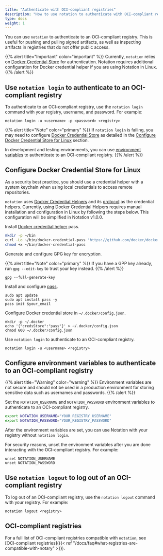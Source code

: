 ```yaml
---
title: "Authenticate with OCI-compliant registries"
description: "How to use notation to authenticate with OCI-compliant registries"
type: docs
weight: 1
---
```


You can use `notation` to authenticate to an OCI-compliant registry. This is useful for pushing and pulling signed artifacts, as well as inspecting artifacts in registries that do not offer public access.

{{% alert title="Important" color="important" %}}
Currently, `notation` relies on [Docker Credential Store](https://docs.docker.com/engine/reference/commandline/login/#credentials-store) for authentication. Notation requires additional configuration for Docker credential helper if you are using Notation in Linux.
{{% /alert %}}

## Use `notation login` to authenticate to an OCI-compliant registry

To authenticate to an OCI-compliant registry, use the `notation login` command with your registry, username, and password. For example:

```console
notation login -u <username> -p <password> <registry>
```

{{% alert title="Note" color="primary" %}}
If `notation login` is failing, you may need to configure [Docker Credential Store](https://docs.docker.com/engine/reference/commandline/login/#credentials-store) as detailed in the [Configure Docker Credential Store for Linux](#configure-docker-credential-store-for-linux) section.

In development and testing environments, you can use [environment variables](#configure-environment-variables-to-authenticate-to-an-oci-compliant-registry) to authenticate to an OCI-compliant registry.
{{% /alert %}}

## Configure Docker Credential Store for Linux

As a security best practice, you should use a credential helper with a system keychain when using local credentials to access remote repositories.

`notation` uses [Docker Credential Helpers](https://github.com/docker/docker-credential-helpers) and its [protocol](https://docs.docker.com/engine/reference/commandline/login/#credential-helper-protocol) as the credential helpers. Currently, using Docker Credential Helpers requires manual installation and configuration in Linux by following the steps below. This configuration will be simplified in Notation v1.0.0.

Install [Docker credential helper](https://github.com/docker/docker-credential-helpers) pass.

```bash
mkdir -p ~/bin
curl -Lo ~/bin/docker-credential-pass "https://github.com/docker/docker-credential-helpers/releases/download/v0.7.0/docker-credential-pass-v0.7.0.linux-amd64"
chmod +x ~/bin/docker-credential-pass
```

Generate and configure GPG key for encryption. 

{{% alert title="Note" color="primary" %}}
If you have a GPP key already, run `gpg --edit-key` to trust your key instead.
{{% /alert %}}

```console
gpg --full-generate-key
```

Install and configure [pass](https://www.passwordstore.org/).

```console
sudo apt update 
sudo apt install pass -y
pass init $your_email
```

Configure Docker credential store in `~/.docker/config.json`.

```
mkdir -p ~/.docker
echo '{"credsStore":"pass"}' > ~/.docker/config.json
chmod 600 ~/.docker/config.json
```

Use `notation login` to authenticate to an OCI-compliant registry.

```console
notation login -u <username> <registry>
```

## Configure environment variables to authenticate to an OCI-compliant registry

{{% alert title="Warning" color="warning" %}}
Environment variables are not secure and should not be used in a production environment for storing sensitive data such as usernames and passwords.
{{% /alert %}}

Set the `NOTATION_USERNAME` and `NOTATION_PASSWORD` environment variables to authenticate to an OCI-compliant registry.

```bash
export NOTATION_USERNAME="YOUR_REGISTRY_USERNAME"
export NOTATION_PASSWORD="YOUR_REGISTRY_PASSWORD"
```

After the environment variables are set, you can use Notation with your registry without `notation login`.

For security reasons, unset the environment variables after you are done interacting with the OCI-compliant registry. For example:

```console
unset NOTATION_USERNAME
unset NOTATION_PASSWORD
```

## Use `notation logout` to log out of an OCI-compliant registry

To log out of an OCI-compliant registry, use the `notation logout` command with your registry. For example:

```console
notation logout <registry>
```

## OCI-compliant registries

For a full list of OCI-compliant registries compatible with `notation`, see [OCI-compliant registries]({{< ref "/docs/faq#what-registries-are-compatible-with-notary" >}}).